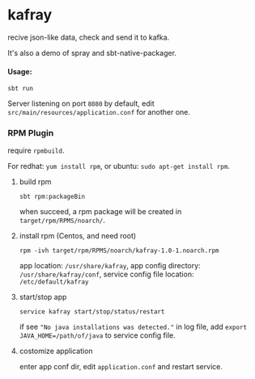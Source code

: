 # kafray

recive json-like data, check and send it to kafka.

It's also a demo of spray and sbt-native-packager.

#### Usage:

```
sbt run
```
Server listening on port `8080` by default,
edit `src/main/resources/application.conf` for another one.

### RPM Plugin
require `rpmbuild`.

For redhat: `yum install rpm`, or 
ubuntu: `sudo apt-get install rpm`.

1. build rpm

    ```
    sbt rpm:packageBin
    ```
    when succeed, a rpm package will be created in `target/rpm/RPMS/noarch/`.

2. install rpm (Centos, and need root)

    ```
    rpm -ivh target/rpm/RPMS/noarch/kafray-1.0-1.noarch.rpm
    ```
    app location: `/usr/share/kafray`,
    app config directory: `/usr/share/kafray/conf`, 
    service config file location: `/etc/default/kafray`

3. start/stop app

    ```
    service kafray start/stop/status/restart
    ```
    if see `"No java installations was detected."` in log file,
    add `export JAVA_HOME=/path/of/java` to service config file.

4. costomize application

    enter app conf dir, edit `application.conf` and restart service.
